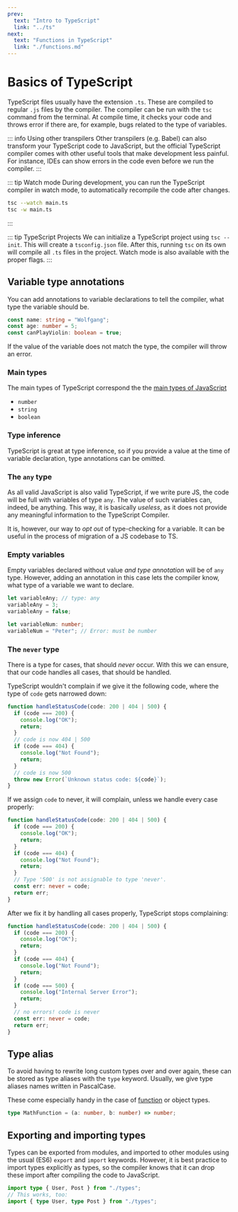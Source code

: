 ```yaml
---
prev:
  text: "Intro to TypeScript"
  link: "../ts"
next:
  text: "Functions in TypeScript"
  link: "./functions.md"
---
```


# Basics of TypeScript

TypeScript files usually have the extension `.ts`. These are compiled to regular `.js` files by the compiler. The compiler can be run with the `tsc` command from the terminal. At compile time, it checks your code and throws error if there are, for example, bugs related to the type of variables.

::: info Using other transpilers
Other transpilers (e.g. Babel) can also transform your TypeScript code to JavaScript, but the official TypeScript compiler comes with other useful tools that make development less painful. For instance, IDEs can show errors in the code even before we run the compiler.
:::

::: tip Watch mode
During development, you can run the TypeScript compiler in watch mode, to automatically recompile the code after changes.

```bash
tsc --watch main.ts
tsc -w main.ts
```

:::

::: tip TypeScript Projects
We can initialize a TypeScript project using `tsc --init`. This will create a `tsconfig.json` file. After this, running `tsc` on its own will compile all `.ts` files in the project. Watch mode is also available with the proper flags.
:::

## Variable type annotations

You can add annotations to variable declarations to tell the compiler, what type the variable should be.

```typescript
const name: string = "Wolfgang";
const age: number = 5;
const canPlayViolin: boolean = true;
```

If the value of the variable does not match the type, the compiler will throw an error.

### Main types

The main types of TypeScript correspond the the [main types of JavaScript](../js/basics#variable-types)

- `number`
- `string`
- `boolean`

### Type inference

TypeScript is great at type inference, so if you provide a value at the time of variable declaration, type annotations can be omitted.

### The `any` type

As all valid JavaScript is also valid TypeScript, if we write pure JS, the code will be full with variables of type `any`. The value of such variables can, indeed, be anything. This way, it is basically _useless_, as it does not provide any meaningful information to the TypeScript Compiler.

It is, however, our way to _opt out_ of type-checking for a variable. It can be useful in the process of migration of a JS codebase to TS.

### Empty variables

Empty variables declared without value _and type annotation_ will be of `any` type. However, adding an annotation in this case lets the compiler know, what type of a variable we want to declare.

```typescript
let variableAny; // type: any
variableAny = 3;
variableAny = false;

let variableNum: number;
variableNum = "Peter"; // Error: must be number
```

### The `never` type

There is a type for cases, that should _never_ occur. With this we can ensure, that our code handles all cases, that should be handled.

TypeScript wouldn't complain if we give it the following code, where the type of `code` gets narrowed down:

```typescript
function handleStatusCode(code: 200 | 404 | 500) {
  if (code === 200) {
    console.log("OK");
    return;
  }
  // code is now 404 | 500
  if (code === 404) {
    console.log("Not Found");
    return;
  }
  // code is now 500
  throw new Error(`Unknown status code: ${code}`);
}
```

If we assign `code` to never, it will complain, unless we handle every case properly:

```typescript
function handleStatusCode(code: 200 | 404 | 500) {
  if (code === 200) {
    console.log("OK");
    return;
  }
  if (code === 404) {
    console.log("Not Found");
    return;
  }
  // Type '500' is not assignable to type 'never'.
  const err: never = code;
  return err;
}
```

After we fix it by handling all cases properly, TypeScript stops complaining:

```typescript
function handleStatusCode(code: 200 | 404 | 500) {
  if (code === 200) {
    console.log("OK");
    return;
  }
  if (code === 404) {
    console.log("Not Found");
    return;
  }
  if (code === 500) {
    console.log("Internal Server Error");
    return;
  }
  // no errors! code is never
  const err: never = code;
  return err;
}
```

## Type alias

To avoid having to rewrite long custom types over and over again, these can be stored as type aliases with the `type` keyword. Usually, we give type aliases names written in PascalCase.

These come especially handy in the case of [function](./functions#function-types) or object types.

```typescript
type MathFunction = (a: number, b: number) => number;
```

## Exporting and importing types

Types can be exported from modules, and imported to other modules using the usual (ES6) `export` and `import` keywords. However, it is best practice to import types explicitly as types, so the compiler knows that it can drop these import after compiling the code to JavaScript.

```typescript
import type { User, Post } from "./types";
// This works, too:
import { type User, type Post } from "./types";
```
